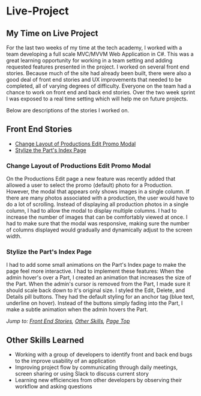 # Live-Project

## My Time on Live Project

For the last two weeks of my time at the tech academy, I worked with a team developing a full scale MVC/MVVM Web Application in C#. This was a great learning opportunity for working in a team setting and adding requested features presented in the project. I worked on several front end stories. Because much of the site had already been built, there were also a good deal of front end stories and UX improvements that needed to be completed, all of varying degrees of difficulty. Everyone on the team had a chance to work on front end and back end stories. Over the two week sprint I was exposed to a real time setting which will help me on future projects.

Below are descriptions of the stories I worked on.

## Front End Stories
* [Change Layout of Productions Edit Promo Modal](#change-layout-of-productions-edit-promo-modal)
* [Stylize the Part's Index Page](#stylize-the-part's-index-page)

### Change Layout of Productions Edit Promo Modal
On the Productions Edit page a new feature was recently added that allowed a user to select the promo (default) photo for a Production.  However, the modal that appears only shows images in a single column.  If there are many photos associated with a production, the user would have to do a lot of scrolling.  Instead of displaying all production photos in a single column, I had to allow the modal to display multiple columns.  I had to increase the number of images that can be comfortably viewed at once.  I had to make sure that the modal was responsive, making sure the number of columns displayed would gradually and dynamically adjust to the screen width.   

### Stylize the Part's Index Page
I had to add some small animations on the Part's Index page to make the page feel more interactive.  I had to implement these features:
When the admin hover's over a Part, I created an animation that increases the size of the Part.  When the admin's cursor is removed from the Part, I made sure it should scale back down to it's original size.
I styled the Edit, Delete, and Details pill buttons. They had the default styling for an anchor tag (blue text, underline on hover).  Instead of the buttons simply fading into the Part, I make a subtle animation when the admin hovers the Part.


*Jump to: [Front End Stories](#front-end-stories), [Other Skills](#other-skills-learned), [Page Top](#live-project)*

## Other Skills Learned
* Working with a group of developers to identify front and back end bugs to the improve usability of an application
* Improving project flow by communicating through daily meetings, screen sharing or using Slack to discuss current story
* Learning new efficiencies from other developers by observing their workflow and asking questions 
   
